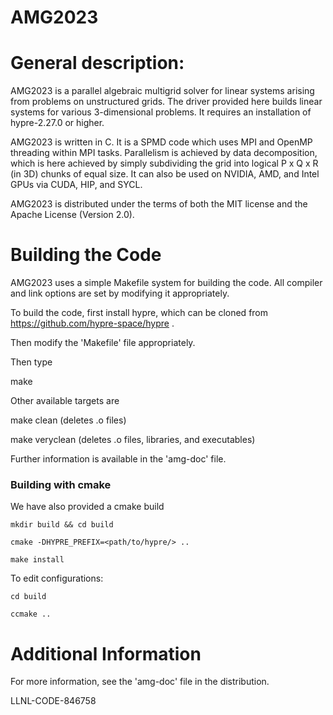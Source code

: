 # AMG2023

# General description:

AMG2023 is a parallel algebraic multigrid solver for linear systems arising from
problems on unstructured grids.  The driver provided here builds linear 
systems for various 3-dimensional problems. It requires an installation of 
hypre-2.27.0 or higher.

AMG2023 is written in C.  It is a SPMD code which uses MPI and OpenMP threading within MPI tasks. 
Parallelism is achieved by data decomposition, which is here achieved by simply subdividing 
the grid into logical P x Q x R (in 3D) chunks of equal size.
It can also be used on NVIDIA, AMD, and Intel GPUs via CUDA, HIP, and SYCL.

AMG2023 is distributed under the terms of both the MIT license and the Apache License (Version 2.0). 


# Building the Code

AMG2023 uses a simple Makefile system for building the code.  All compiler and
link options are set by modifying it appropriately.  

To build the code, first install hypre, which can be cloned from
https://github.com/hypre-space/hypre .

Then modify the 'Makefile' file appropriately.

Then type 

  make

Other available targets are

  make clean        (deletes .o files)

  make veryclean    (deletes .o files, libraries, and executables)

Further information is available in the 'amg-doc' file.

### Building with cmake

We have also provided a cmake build   
```  
mkdir build && cd build

cmake -DHYPRE_PREFIX=<path/to/hypre/> ..

make install
```
To edit configurations:
```  
cd build

ccmake ..
```
# Additional Information

For more information, see the 'amg-doc' file in the distribution.

LLNL-CODE-846758
